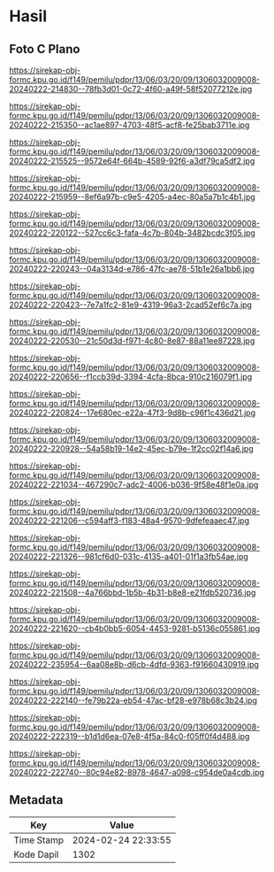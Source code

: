 # Hasil

## Foto C Plano

https://sirekap-obj-formc.kpu.go.id/f149/pemilu/pdpr/13/06/03/20/09/1306032009008-20240222-214830--78fb3d01-0c72-4f60-a49f-58f52077212e.jpg

https://sirekap-obj-formc.kpu.go.id/f149/pemilu/pdpr/13/06/03/20/09/1306032009008-20240222-215350--ac1ae897-4703-48f5-acf8-fe25bab3711e.jpg

https://sirekap-obj-formc.kpu.go.id/f149/pemilu/pdpr/13/06/03/20/09/1306032009008-20240222-215525--9572e64f-664b-4589-92f6-a3df79ca5df2.jpg

https://sirekap-obj-formc.kpu.go.id/f149/pemilu/pdpr/13/06/03/20/09/1306032009008-20240222-215959--8ef6a97b-c9e5-4205-a4ec-80a5a7b1c4b1.jpg

https://sirekap-obj-formc.kpu.go.id/f149/pemilu/pdpr/13/06/03/20/09/1306032009008-20240222-220122--527cc6c3-fafa-4c7b-804b-3482bcdc3f05.jpg

https://sirekap-obj-formc.kpu.go.id/f149/pemilu/pdpr/13/06/03/20/09/1306032009008-20240222-220243--04a3134d-e786-47fc-ae78-51b1e26a1bb6.jpg

https://sirekap-obj-formc.kpu.go.id/f149/pemilu/pdpr/13/06/03/20/09/1306032009008-20240222-220423--7e7a1fc2-81e9-4319-96a3-2cad52ef6c7a.jpg

https://sirekap-obj-formc.kpu.go.id/f149/pemilu/pdpr/13/06/03/20/09/1306032009008-20240222-220530--21c50d3d-f971-4c80-8e87-88a11ee87228.jpg

https://sirekap-obj-formc.kpu.go.id/f149/pemilu/pdpr/13/06/03/20/09/1306032009008-20240222-220656--f1ccb39d-3394-4cfa-8bca-910c216079f1.jpg

https://sirekap-obj-formc.kpu.go.id/f149/pemilu/pdpr/13/06/03/20/09/1306032009008-20240222-220824--17e680ec-e22a-47f3-9d8b-c96f1c436d21.jpg

https://sirekap-obj-formc.kpu.go.id/f149/pemilu/pdpr/13/06/03/20/09/1306032009008-20240222-220928--54a58b19-14e2-45ec-b79e-1f2cc02f14a6.jpg

https://sirekap-obj-formc.kpu.go.id/f149/pemilu/pdpr/13/06/03/20/09/1306032009008-20240222-221034--467290c7-adc2-4006-b036-9f58e48f1e0a.jpg

https://sirekap-obj-formc.kpu.go.id/f149/pemilu/pdpr/13/06/03/20/09/1306032009008-20240222-221206--c594aff3-f183-48a4-9570-9dfefeaaec47.jpg

https://sirekap-obj-formc.kpu.go.id/f149/pemilu/pdpr/13/06/03/20/09/1306032009008-20240222-221326--981cf6d0-031c-4135-a401-01f1a3fb54ae.jpg

https://sirekap-obj-formc.kpu.go.id/f149/pemilu/pdpr/13/06/03/20/09/1306032009008-20240222-221508--4a766bbd-1b5b-4b31-b8e8-e21fdb520736.jpg

https://sirekap-obj-formc.kpu.go.id/f149/pemilu/pdpr/13/06/03/20/09/1306032009008-20240222-221620--cb4b0bb5-6054-4453-9281-b5136c055861.jpg

https://sirekap-obj-formc.kpu.go.id/f149/pemilu/pdpr/13/06/03/20/09/1306032009008-20240222-235954--6aa08e8b-d6cb-4dfd-9363-f91660430919.jpg

https://sirekap-obj-formc.kpu.go.id/f149/pemilu/pdpr/13/06/03/20/09/1306032009008-20240222-222140--fe79b22a-eb54-47ac-bf28-e978b68c3b24.jpg

https://sirekap-obj-formc.kpu.go.id/f149/pemilu/pdpr/13/06/03/20/09/1306032009008-20240222-222319--b1d1d6ea-07e8-4f5a-84c0-f05ff0f4d488.jpg

https://sirekap-obj-formc.kpu.go.id/f149/pemilu/pdpr/13/06/03/20/09/1306032009008-20240222-222740--80c94e82-8978-4647-a098-c954de0a4cdb.jpg


## Metadata

| Key        | Value               |
| ---------- | ------------------- |
| Time Stamp | 2024-02-24 22:33:55 |
| Kode Dapil | 1302                |



